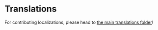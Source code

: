 # Translations

For contributing localizations, please head to [the main translations folder](/translations/)!
